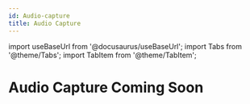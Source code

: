 ```yaml
---
id: Audio-capture
title: Audio Capture 
---
```

import useBaseUrl from '@docusaurus/useBaseUrl';
import Tabs from '@theme/Tabs';
import TabItem from '@theme/TabItem';

# Audio Capture Coming Soon